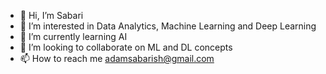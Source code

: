 - 👋 Hi, I’m Sabari
- 👀 I’m interested in Data Analytics, Machine Learning and Deep Learning
- 🌱 I’m currently learning AI
- 💞️ I’m looking to collaborate on ML and DL concepts
- 📫 How to reach me adamsabarish@gmail.com


<!---
Adams0the0data7analyst/Adams0the0data7analyst is a ✨ special ✨ repository because its `README.md` (this file) appears on your GitHub profile.
You can click the Preview link to take a look at your changes.
--->
